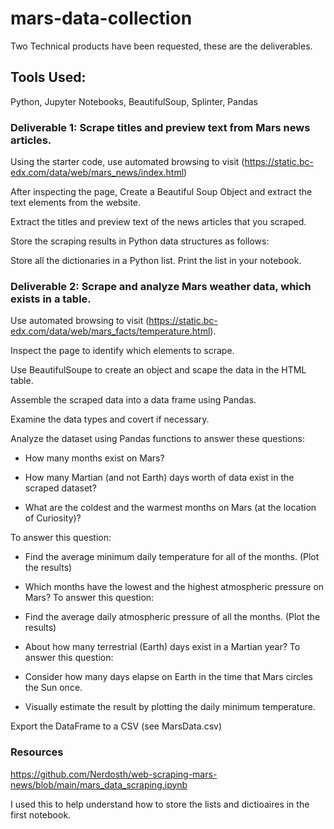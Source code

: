 # mars-data-collection
Two Technical products have been requested, these are the deliverables.

## Tools Used:
Python, Jupyter Notebooks, BeautifulSoup, Splinter, Pandas

### Deliverable 1: Scrape titles and preview text from Mars news articles.
Using the starter code, use automated browsing to visit (https://static.bc-edx.com/data/web/mars_news/index.html)

After inspecting the page, Create a Beautiful Soup Object and extract the text elements from the website.

Extract the titles and preview text of the news articles that you scraped. 

Store the scraping results in Python data structures as follows:

  Store all the dictionaries in a Python list.
  Print the list in your notebook.


### Deliverable 2: Scrape and analyze Mars weather data, which exists in a table.

Use automated browsing to visit (https://static.bc-edx.com/data/web/mars_facts/temperature.html). 

Inspect the page to identify which elements to scrape.

Use BeautifulSoupe to create an object and scape the data in the HTML table.

Assemble the scraped data into a data frame using Pandas.

Examine the data types and covert if necessary.

Analyze the dataset using Pandas functions to answer these questions:
  
  - How many months exist on Mars?
  
  - How many Martian (and not Earth) days worth of data exist in the scraped dataset?
  
  - What are the coldest and the warmest months on Mars (at the location of Curiosity)? 
  
  To answer this question:
  
  - Find the average minimum daily temperature for all of the months. (Plot the results)
  
  - Which months have the lowest and the highest atmospheric pressure on Mars? To answer this question:
  
  - Find the average daily atmospheric pressure of all the months. (Plot the results)

  - About how many terrestrial (Earth) days exist in a Martian year? To answer this question:
  
  - Consider how many days elapse on Earth in the time that Mars circles the Sun once.
  
  - Visually estimate the result by plotting the daily minimum temperature.


Export the DataFrame to a CSV (see MarsData.csv)



### Resources
https://github.com/Nerdosth/web-scraping-mars-news/blob/main/mars_data_scraping.ipynb

I used this to help understand how to store the lists and dictioaires in the first notebook.
